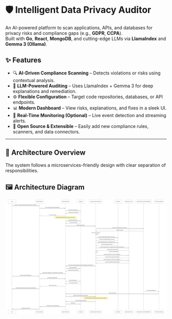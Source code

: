 # 🛡️ Intelligent Data Privacy Auditor

An AI-powered platform to scan applications, APIs, and databases for privacy risks and compliance gaps (e.g., **GDPR**, **CCPA**).  
Built with **Go**, **React**, **MongoDB**, and cutting-edge LLMs via **LlamaIndex** and **Gemma 3 (Ollama)**.

## ✨ Features

- 🔍 **AI-Driven Compliance Scanning** – Detects violations or risks using contextual analysis.
- 🧠 **LLM-Powered Auditing** – Uses LlamaIndex + Gemma 3 for deep explanations and remediation.
- ⚙️ **Flexible Configuration** – Target code repositories, databases, or API endpoints.
- 📊 **Modern Dashboard** – View risks, explanations, and fixes in a sleek UI.
- 🔄 **Real-Time Monitoring (Optional)** – Live event detection and streaming alerts.
- 🧩 **Open Source & Extensible** – Easily add new compliance rules, scanners, and data connectors.

---

## 🧱 Architecture Overview

The system follows a microservices-friendly design with clear separation of responsibilities.


## 🖼️ Architecture Diagram

![Intelligent Data Privacy Auditor Architecture](./architecture-diagram.svg)